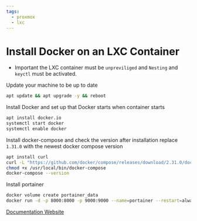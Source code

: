 ```yaml
---
tags:
  - proxmox
  - lxc
---
```


# Install Docker on an LXC Container

- Important the LXC container must be `unpreviliged` and `Nesting` and `keyctl` must be activated.

Update your machine to be up to date
```bash
apt update && apt upgrade -y && reboot
```

Install Docker and set up that Docker starts when container starts
```bash
apt install docker.io
systemctl start docker
systemctl enable docker
```

Install docker-compose and check the version after installation replace `1.31.0` with the newest docker compose version
```bash
apt install curl 
curl -L "https://github.com/docker/compose/releases/download/2.31.0/docker-compose-$(uname -s)-$(uname -m)" -o /usr/local/bin/docker-compose
chmod +x /usr/local/bin/docker-compose
docker-compose --version
```

Install portainer
```bash
docker volume create portainer_data
docker run -d -p 8000:8000 -p 9000:9000 --name=portainer --restart=always -v /var/run/docker.sock:/var/run/docker.sock -v portainer_data:/data portainer/portainer-ee:2.19.0
```

[Documentation Website](https://apfelcast.com/docker-container-unter-proxmox-betreiben-home-server-selbst-bauen-teil-15/)